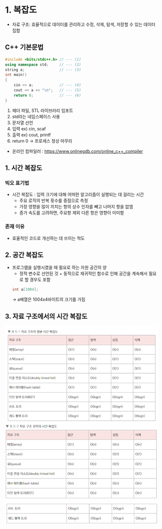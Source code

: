 # 1. 복잡도

- 자료 구조: 효율적으로 데이터를 관리하고 수정, 삭제, 탐색, 저장할 수 있는 데이터 집합

## C++ 기본문법
```c++
#include <bits/stdc++.h> // --- (1)
using namespace std;     // --- (2)
string a;                // --- (3)
int main()
{
    cin >> a;            // --- (4)
    cout << a << "\n";   // --- (5)
    return 0;            // --- (6)
} 
```
1) 헤더 파일, STL 라이브러리 임포트
2) std라는 네임스페이스 사용
3) 문자열 선언
4) 입력 ex) cin, scaf
5) 출력 ex) cout, printf
6) return 0 -> 프로세스 정상 마무리

- 온라인 컴파일러 : https://www.onlinegdb.com/online_c++_compiler

## 1. 시간 복잡도
### 빅오 표기법
- 시간 복잡도 : 입력 크기에 대해 어떠한 알고리즘이 실행되는 데 걸리는 시간
  - 주요 로직의 반복 횟수를 중점으로 측정
  - 가장 영향을 많이 끼치는 항의 상수 인자를 빼고 나머지 항을 없앰
  - 증가 속도를 고려하면, 주요항 제외 다른 항은 영향이 미미함
### 존재 이유
- 효율적인 코드로 개선하는 데 쓰이는 척도

## 2. 공간 복잡도
- 프로그램을 실행시켰을 때 필요로 하는 자원 공간의 양
  - 정적 변수로 선언된 것 + 동적으로 재귀적인 함수로 인해 공간을 계속해서 필요로 할 경우도 포함
  ```c++
  int a[1004];
  ```
  -> a배열은 1004x4바이트의 크기를 가짐 
## 3. 자료 구조에서의 시간 복잡도
![alt text](img/image.png)
![alt text](img/image-1.png)
![alt text](img/image-2.png)